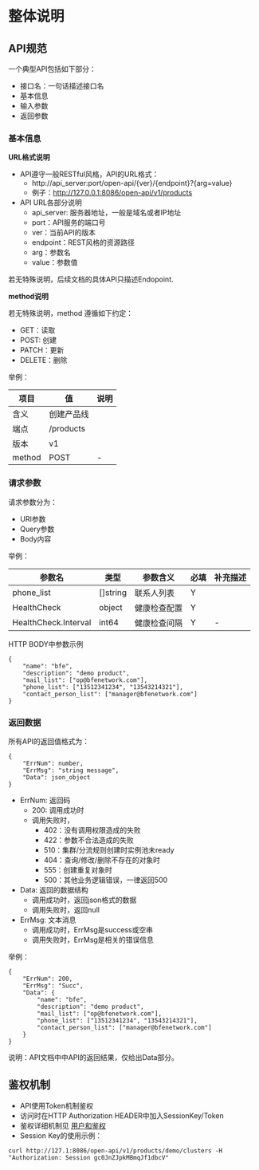 # 整体说明

## API规范

一个典型API包括如下部分：
- 接口名：一句话描述接口名
- 基本信息
- 输入参数
- 返回参数

### 基本信息

**URL格式说明**
- API遵守一般RESTful风格，API的URL格式：
    - http://api_server:port/open-api/{ver}/{endpoint}?{arg=value}
    - 例子：http://127.0.0.1:8086/open-api/v1/products
- API URL各部分说明
    - api_server: 服务器地址，一般是域名或者IP地址
    - port：API服务的端口号
    - ver：当前API的版本
    - endpoint：REST风格的资源路径
    - arg：参数名
    - value：参数值

若无特殊说明，后续文档的具体API只描述Endopoint.

**method说明**

若无特殊说明，method 遵循如下约定：
- GET：读取
- POST: 创建
- PATCH：更新
- DELETE：删除

举例：

| 项目  | 值  | 说明 | 
| - | - | - |
| 含义	| 创建产品线 | |
| 端点 | /products | |
| 版本 | v1 |  |
| method | POST | - |

### 请求参数

请求参数分为：

- URI参数
- Query参数
- Body内容

举例：

| 参数名 | 类型 |参数含义 | 必填 | 补充描述 |
| - | -  | - | - | - | 
| phone_list | []string | 联系人列表 |  Y | |
| HealthCheck | object | 健康检查配置 |  Y | |
| HealthCheck.Interval | int64 | 健康检查间隔 | Y | - |

HTTP BODY中参数示例
```
{ 
    "name": "bfe", 
    "description": "demo product", 
    "mail_list": ["op@bfenetwork.com"],
    "phone_list": ["13512341234", "13543214321"],
    "contact_person_list": ["manager@bfenetwork.com"]
}
```


### 返回数据

所有API的返回值格式为：

```
{
	"ErrNum": number,
	"ErrMsg": "string message",
	"Data": json_object
}
```

- ErrNum: 返回码
    - 200: 调用成功时
    - 调用失败时，
        - 402：没有调用权限造成的失败
        - 422：参数不合法造成的失败
        - 510：集群/分流规则创建时实例池未ready
        - 404：查询/修改/删除不存在的对象时
        - 555：创建重复对象时
        - 500：其他业务逻辑错误，一律返回500
- Data: 返回的数据结构
    - 调用成功时，返回json格式的数据
    - 调用失败时，返回null
- ErrMsg: 文本消息
    - 调用成功时，ErrMsg是success或空串
    - 调用失败时，ErrMsg是相关的错误信息


举例：
```
{
	"ErrNum": 200,
	"ErrMsg": "Succ",
	"Data": {
		"name": "bfe",
		"description": "demo product",
		"mail_list": ["op@bfenetwork.com"],
		"phone_list": ["13512341234", "13543214321"],
		"contact_person_list": ["manager@bfenetwork.com"]
	}
}
```

说明：API文档中中API的返回结果，仅给出Data部分。


## 鉴权机制
- API使用Token机制鉴权
- 访问时在HTTP Authorization HEADER中加入SessionKey/Token
- 鉴权详细机制见 [用户和鉴权](01global/0106-auth.md)
- Session Key的使用示例：

```
curl http://127.1:8086/open-api/v1/products/demo/clusters -H "Authorization: Session gc0JnZJpkMBmqJf1dbcV" 
```
